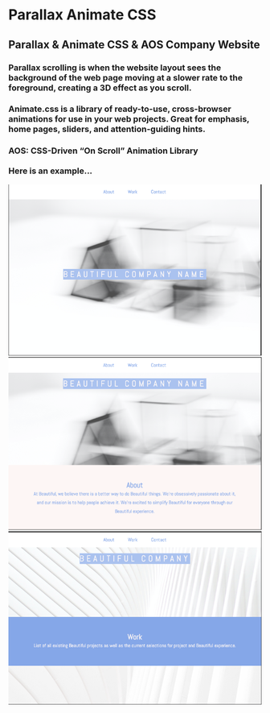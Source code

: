 # Parallax Animate CSS
## Parallax & Animate CSS & AOS Company Website

### Parallax scrolling is when the website layout sees the background of the web page moving at a slower rate to the foreground, creating a 3D effect as you scroll.
### Animate.css is a library of ready-to-use, cross-browser animations for use in your web projects. Great for emphasis, home pages, sliders, and attention-guiding hints.
### AOS: CSS-Driven “On Scroll” Animation Library</br></br>Here is an example... 
<img src="./images/webi1.png">
<img src="./images/webi2.png">
<img src="./images/webi3.png">
